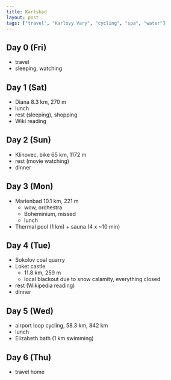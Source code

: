 ```yaml
---
title: Karlsbad
layout: post
tags: ["travel", "Karlovy Vary", "cycling", "spa", "water"]
---
```


## Day 0 (Fri)

- travel
- sleeping, watching

## Day 1 (Sat)

- Diana
  8.3 km, 270 m
- lunch
- rest (sleeping), shopping
- Wiki reading

## Day 2 (Sun)

- Klínovec, bike 65 km, 1172 m
- rest (movie watching)
- dinner

## Day 3 (Mon)

- Marienbad
  10.1 km, 221 m
  - wow, orchestra
  - Boheminium, missed
  - lunch
- Thermal pool (1 km) + sauna (4 x ~10 min)

## Day 4 (Tue)

- Sokolov coal quarry
- Loket castle
  - 11.8 km, 259 m
  - local blackout due to snow calamity, everything closed
- rest (Wikipedia reading)
- dinner

## Day 5 (Wed)

- airport loop cycling, 58.3 km, 842 km
- lunch
- Elizabeth bath (1 km swimming)

## Day 6 (Thu)

- travel home
